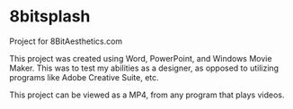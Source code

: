 # 8bitsplash
Project for 8BitAesthetics.com

This project was created using Word, PowerPoint, and Windows Movie Maker. This was to test my abilities as a designer, as opposed to utilizing programs like Adobe Creative Suite, etc. 


This project can be viewed as a MP4, from any program that plays videos. 
